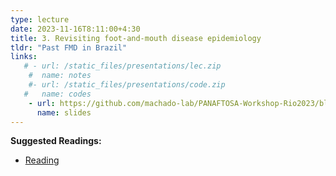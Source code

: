 ```yaml
---
type: lecture
date: 2023-11-16T8:11:00+4:30
title: 3. Revisiting foot-and-mouth disease epidemiology
tldr: "Past FMD in Brazil"
links: 
   # - url: /static_files/presentations/lec.zip
    #  name: notes
    #- url: /static_files/presentations/code.zip
   #   name: codes
    - url: https://github.com/machado-lab/PANAFTOSA-Workshop-Rio2023/blob/main/static_files/lectures/3_MHASpread_workshop_revisiting_FMD_epidemiology.pdf
      name: slides
---
```

**Suggested Readings:**
- [Reading](https://www.biorxiv.org/content/10.1101/2022.05.22.492961v1?rss=1)
